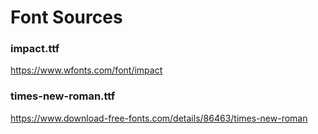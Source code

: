 # Font Sources

### impact.ttf
https://www.wfonts.com/font/impact

### times-new-roman.ttf
https://www.download-free-fonts.com/details/86463/times-new-roman